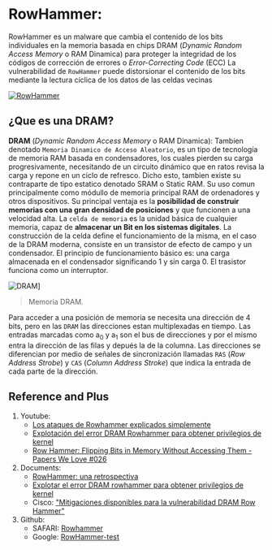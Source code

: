 # RowHammer: 
RowHammer es un malware que cambia el contenido de los bits individuales en la memoria basada en chips DRAM (_Dynamic Random Access Memory_ o RAM Dinamica) para proteger la integridad de los códigos de corrección de errores o _Error-Correcting Code_ (ECC) 
La vulnerabilidad de `RowHammer` puede distorsionar el contenido de los bits mediante la lectura cíclica de los datos de las celdas vecinas

[![RowHammer](https://www.linuxadictos.com/wp-content/uploads/row-Hammer.png)](https://www.youtube.com/watch?v=X8-X_52rg80&feature=emb_title)

## ¿Que es una DRAM?
__DRAM__ (_Dynamic Random Access Memory_ o RAM Dinamica): Tambien denotado     `Memoria Dinamico de Acceso Aleatorio`, es un tipo de tecnología de memoria RAM basada en condensadores, los cuales pierden su carga progresivamente, necesitando de un circuito dinámico que en ratos revisa la carga y repone en un ciclo de refresco. Dicho esto, tambien existe su contraparte de tipo estatico denotado SRAM o Static RAM.
Su uso comun principalmente como módullo de memoria principal RAM de ordenadores y otros dispositivos. Su principal ventaja es la __posibilidad de construir memorias con una gran densidad de posiciones__ y que funcionen a una velocidad alta.
La `celda de memoria` es la unidad básica de cualquier memoria, capaz de __almacenar un Bit en los sistemas digitales__. La construcción de la celda define el funcionamiento de la misma, en el caso de la DRAM moderna, consiste en un transistor de efecto de campo y un condensador. El principio de funcionamiento básico es: una carga almacenada en el condensador significando 1 y sin carga 0. El trasistor funciona como un interruptor.

![DRAM](https://upload.wikimedia.org/wikipedia/commons/thumb/e/e8/Memoria_RAM.JPG/800px-Memoria_RAM.JPG)]
>Memoria DRAM.

Para acceder a una posición de memoria se necesita una dirección de 4 bits, pero en las `DRAM` las direcciones estan multiplexadas en tiempo. Las entradas marcadas como  a<sub>0</sub> y a<sub>1</sub> son el bus de direcciones y por el mismo entra la dirección de las filas y depués la de la columna. Las direcciones se diferencian por medio de señales de sincronización llamadas `RAS` (*Row Address Strobe*) y `CAS` (*Column Address Stroke*) que indica la entrada de cada parte de la dirección.

## Reference and Plus
1. Youtube:
    - [Los ataques de Rowhammer explicados simplemente](https://www.youtube.com/watch?v=rGaF15-ko5w)
    - [Explotación del error DRAM Rowhammer para obtener privilegios de kernel](https://www.youtube.com/watch?v=0U7511Fb4to)
    - [Row Hammer: Flipping Bits in Memory Without Accessing Them - Papers We Love #026](https://www.youtube.com/watch?v=1iBpLhFN_OA)
2. Documents:
    - [RowHammer: una retrospectiva](https://arxiv.org/pdf/1904.09724.pdf)
    - [Explotar el error DRAM rowhammer para obtener privilegios de kernel](https://www.blackhat.com/docs/us-15/materials/us-15-Seaborn-Exploiting-The-DRAM-Rowhammer-Bug-To-Gain-Kernel-Privileges.pdf)
    - Cisco: ["Mitigaciones disponibles para la vulnerabilidad DRAM Row Hammer"](http://blogs.cisco.com/security/mitigations-available-for-the-dram-row-hammer-vulnerability)
3. Github:
    - SAFARI: [Rowhammer](https://github.com/CMU-SAFARI/rowhammer)
    - Google: [RowHammer-test](https://github.com/google/rowhammer-test)
